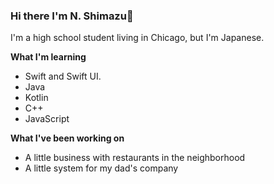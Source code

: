 ### Hi there I'm N. Shimazu👋

I'm a high school student living in Chicago, but I'm Japanese.

**What I'm learning**
 - Swift and Swift UI.
 - Java
 - Kotlin
 - C++
 - JavaScript

**What I've been working on**
 - A little business with restaurants in the neighborhood
 - A little system for my dad's company
<!--
**bichanna/bichanna** is a ✨ _special_ ✨ repository because its `README.md` (this file) appears on your GitHub profile.

Here are some ideas to get you started:

- 🔭 I’m currently working on ...
- 🌱 I’m currently learning ...
- 👯 I’m looking to collaborate on ...
- 🤔 I’m looking for help with ...
- 💬 Ask me about ...
- 📫 How to reach me: ...
- 😄 Pronouns: ...
- ⚡ Fun fact: ...
-->

